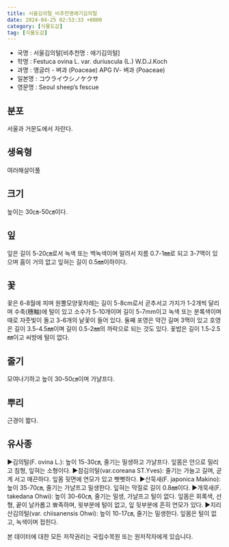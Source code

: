 ```yaml
---
title: 서울김의털_비추천명애기김의털
date: 2024-04-25 02:53:33 +0800
category: [식물도감]
tag: [식물도감]
---
```




- 국명 : 서울김의털[비추천명 : 애기김의털]
- 학명 : Festuca ovina L. var. duriuscula (L.) W.D.J.Koch
- 과명 : 앵글러 - 벼과 (Poaceae) APG Ⅳ- 벼과 (Poaceae)
- 일본명 : コウライウシノケクサ
- 영문명 : Seoul sheep’s fescue


## 분포
서울과 거문도에서 자란다.
## 생육형
여러해살이풀 
## 크기
높이는 30㎝-50㎝이다.
## 잎
잎은 길이 5-20㎝로서 녹색 또는 백녹색이며 말려서 지름 0.7-1㎜로 되고 3-7맥이 있으며 홈이 거의 없고 잎혀는 길이 0.5㎜이하이다.
## 꽃
꽃은 6-8월에 피며 원뿔모양꽃차례는 길이 5-8cm로서 곧추서고 가지가 1-2개씩 달리며 수축(穗軸)에 털이 있고 소수가 5-10개이며 길이 5-7mm이고 녹색 또는 분록색이며 때로 자줏빛이 돌고 3-6개의 낱꽃이 들어 있다. 둘째 포영은 약간 길며 3맥이 있고 호영은 길이 3.5-4.5㎜이며 길이 0.5-2㎜의 까락으로 되는 것도 있다. 꽃밥은 길이 1.5-2.5㎜이고 씨방에 털이 없다.
## 줄기
모여나기하고 높이 30-50㎝이며 가냘프다.
## 뿌리
근경이 짧다.
## 유사종
▶김의털(F. ovina L.): 높이 15-30㎝, 줄기는 밀생하고 가냘프다. 잎몸은 안으로 밀리고 침형, 잎혀는 소형이다. ▶참김의털(var.coreana ST.Yves): 줄기는 가늘고 길며, 곧게 서고 매끈하다. 잎몸 뒷면에 연모가 있고 뻣뻣하다. ▶산묵새(F. japonica Makino): 높이 35-70㎝, 줄기는 가냘프고 밀생한다. 잎혀는 막질로 길이 0.8㎜이다. ▶개묵새(F. takedana Ohwi): 높이 30-60㎝, 줄기는 밀생, 가냘프고 털이 없다. 잎몸은 회록색, 선형, 끝이 날카롭고 뾰족하며, 윗부분에 털이 없고, 잎 뒷부분에 흔히 연모가 있다. ▶지리산김의털(var. chiisanensis Ohwi): 높이 10-17㎝, 줄기는 밀생한다. 잎몸은 털이 없고, 녹색이며 접힌다.






본 데이터에 대한 모든 저작권리는 국립수목원 또는 원저작자에게 있습니다.
